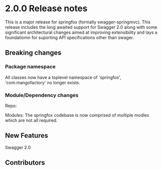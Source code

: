 # 2.0.0 Release notes
This is a major release for springfox (formally swagger-springmvc). This release includes the long awaited support for Swagger 2.0 along 
with some significant architectural changes aimed at improving extensibility and lays a foundatiomn for suporting API specifications other than swager.


## Breaking changes
### Package namespace
All classes now have a toplevel namespace of 'springfox', 'com.mangofactory' no longer exists.

### Module/Dependency changes

Repo:

Modules:
The springfox codebase is now comprised of multiple modles which are not all required.





## New Features

Swagger 2.0 

## Contributors